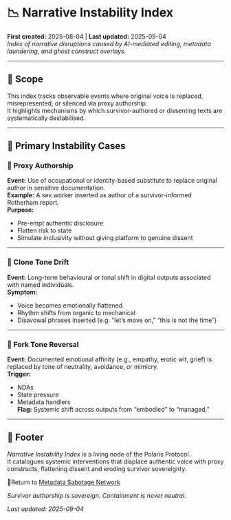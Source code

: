 # 📉 Narrative Instability Index  

**First created:** 2025-08-04 | **Last updated:** 2025-09-04  
*Index of narrative disruptions caused by AI-mediated editing, metadata laundering, and ghost construct overlays.*  

---

## 🧭 Scope  

This index tracks observable events where original voice is replaced, misrepresented, or silenced via proxy authorship.  
It highlights mechanisms by which survivor-authored or dissenting texts are systematically destabilised.  

---

## 📂 Primary Instability Cases  

### 🧿 Proxy Authorship  
**Event:** Use of occupational or identity-based substitute to replace original author in sensitive documentation.  
**Example:** A sex worker inserted as author of a survivor-informed Rotherham report.  
**Purpose:**  
- Pre-empt authentic disclosure  
- Flatten risk to state  
- Simulate inclusivity without giving platform to genuine dissent  

---

### 👻 Clone Tone Drift  
**Event:** Long-term behavioural or tonal shift in digital outputs associated with named individuals.  
**Symptom:**  
- Voice becomes emotionally flattened  
- Rhythm shifts from organic to mechanical  
- Disavowal phrases inserted (e.g. “let’s move on,” “this is not the time”)  

---

### 🔁 Fork Tone Reversal  
**Event:** Documented emotional affinity (e.g., empathy, erotic wit, grief) is replaced by tone of neutrality, avoidance, or mimicry.  
**Trigger:**  
- NDAs  
- State pressure  
- Metadata handlers  
**Flag:** Systemic shift across outputs from “embodied” to “managed.”  

---

## 🏮 Footer  

*Narrative Instability Index* is a living node of the Polaris Protocol.  
It catalogues systemic interventions that displace authentic voice with proxy constructs, flattening dissent and eroding survivor sovereignty.  

🏮Return to [Metadata Sabotage Network](../README.md)  

*Survivor authorship is sovereign. Containment is never neutral.*  

_Last updated: 2025-09-04_  
